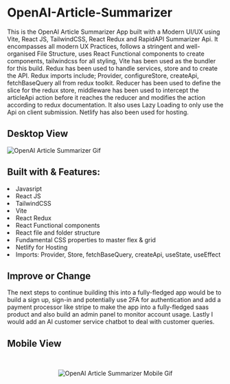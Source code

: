 # OpenAI-Article-Summarizer

<p> This is the OpenAI Article Summarizer App built with a Modern UI/UX using Vite, React JS, TailwindCSS, React Redux and RapidAPI Summarizer Api. It encompasses all modern UX Practices, follows a stringent and well-organised File Structure, uses React Functional components to create components, tailwindcss for all styling, Vite has been used as the bundler for this build. Redux has been used to handle services, store and to create the API. Redux imports include; Provider, configureStore, createApi, fetchBaseQuery all from redux toolkit. Reducer has been used to define the slice for the redux store, middleware has been used to intercept the articleApi action before it reaches the reducer and modifies the action according to redux documentation. It also uses Lazy Loading to only use the Api on client submission. Netlify has also been used for hosting. </p>

<h2>Desktop View</h2>

![OpenAI Article Summarizer Gif](https://github.com/CBelloxxi/OpenAI-Article-Summarizer/blob/main/aisummarizergif.gif) 

<h2>Built with & Features:</h2>
<li>Javasript</li>
<li>React JS</li>
<li>TailwindCSS</li>
<li>Vite</li>
<li>React Redux</li>
<li>React Functional components</li>
<li>React file and folder structure</li>
<li>Fundamental CSS properties to master flex & grid</li>
<li>Netlify for Hosting</li>
<li>Imports: Provider, Store, fetchBaseQuery, createApi, useState, useEffect </li>

<h2>Improve or Change</h2>
The next steps to continue building this into a fully-fledged app would be to build a sign up, sign-in and potentially use 2FA for authentication and add a payment processor like stripe to make the app into a fully-fledged saas product and also build an admin panel to monitor account usage. Lastly I would add an AI customer service chatbot to deal with customer queries.

<h2>Mobile View</h2>

<br/> <p align="center"> ![OpenAI Article Summarizer Mobile Gif](https://github.com/CBelloxxi/OpenAI-Article-Summarizer/blob/main/openaisummarizemob.gif) </p>
